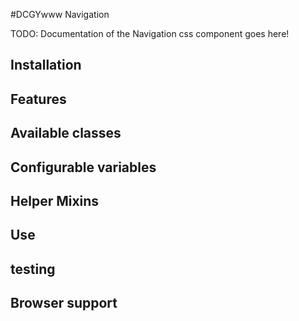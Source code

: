 #DCGYwww Navigation

TODO: Documentation of the Navigation css component goes here!

## Installation

## Features

## Available classes

## Configurable variables

## Helper Mixins

## Use

## testing

## Browser support
